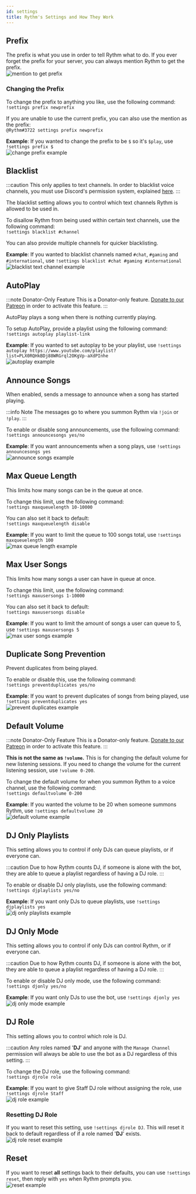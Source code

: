```yaml
---
id: settings
title: Rythm's Settings and How They Work
---
```


## Prefix
The prefix is what you use in order to tell Rythm what to do.
If you ever forget the prefix for your server, you can always mention Rythm to get the prefix.<br/>
![mention to get prefix](/img/docs/settings/prefix.png)

### Changing the Prefix
To change the prefix to anything you like, use the following command:<br/>
`!settings prefix newprefix`

If you are unable to use the current prefix, you can also use the mention as the prefix:<br/>
`@Rythm#3722 settings prefix newprefix`

**Example**: If you wanted to change the prefix to be `$` so it's `$play`, use `!settings prefix $`<br/>
![change prefix example](/img/docs/settings/prefix-example.png)

## Blacklist
:::caution
This only applies to text channels. In order to blacklist voice channels, you must use Discord's permission system, explained [here](/faq#blacklisting-voice-channels).
:::

The blacklist setting allows you to control which text channels Rythm is allowed to be used in.

To disallow Rythm from being used within certain text channels, use the following command:<br/>
`!settings blacklist #channel`

You can also provide multiple channels for quicker blacklisting.

**Example**: If you wanted to blacklist channels named `#chat`, `#gaming` and `#international`, use `!settings blacklist #chat #gaming #international`<br/>
![blacklist text channel example](/img/docs/settings/blacklist-text-channel-example.png)

## AutoPlay
:::note Donator-Only Feature
This is a Donator-only feature. [Donate to our Patreon](https://rythmbot.co/donate) in order to activate this feature.
:::

AutoPlay plays a song when there is nothing currently playing. 

To setup AutoPlay, provide a playlist using the following command:<br/>
`!settings autoplay playlist-link`

**Example**: If you wanted to set autoplay to be your playlist, use `!settings autoplay https://www.youtube.com/playlist?list=PLX0RQHkBDj88WRGrql2OKgVp-aXdPInhe `<br/>
![autoplay example](/img/docs/settings/autoplay-example.png)

## Announce Songs
When enabled, sends a message to announce when a song has started playing.

:::info Note
The messages go to where you summon Rythm via `!join` or `!play`.
:::

To enable or disable song announcements, use the following command:<br/>
`!settings announcesongs yes/no`

**Example**: If you want announcements when a song plays, use `!settings announcesongs yes`<br/>
![announce songs example](/img/docs/settings/announce-songs-example.png) 

## Max Queue Length
This limits how many songs can be in the queue at once.

To change this limit, use the following command:<br/>
`!settings maxqueuelength 10-10000`

You can also set it back to default:<br/>
`!settings maxqueuelength disable`

**Example**: If you want to limit the queue to 100 songs total, use `!settings maxqueuelength 100`<br/>
![max queue length example](/img/docs/settings/max-queue-length-example.png)

## Max User Songs
This limits how many songs a user can have in queue at once.

To change this limit, use the following command:<br/>
`!settings maxusersongs 1-10000`

You can also set it back to default:<br/>
`!settings maxusersongs disable`

**Example**: If you want to limit the amount of songs a user can queue to 5, use `!settings maxusersongs 5`<br/>
![max user songs example](/img/docs/settings/max-user-songs-example.png)

## Duplicate Song Prevention
Prevent duplicates from being played.

To enable or disable this, use the following command:<br/>
`!settings preventduplicates yes/no`

**Example**: If you want to prevent duplicates of songs from being played, use `!settings preventduplicates yes`<br/>
![prevent duplicates example](/img/docs/settings/prevent-duplicates-example.png)

## Default Volume
:::note Donator-Only Feature
This is a Donator-only feature. [Donate to our Patreon](https://rythmbot.co/donate) in order to activate this feature.
:::

**This is not the same as `!volume`.** This is for changing the default volume for new listening sessions. If you need to change the volume for the current listening session, use `!volume 0-200`.

To change the default volume for when you summon Rythm to a voice channel, use the following command:<br/>
`!settings defaultvolume 0-200`

**Example**: If you wanted the volume to be 20 when someone summons Rythm, use `!settings defaultvolume 20`<br/>
![default volume example](/img/docs/settings/default-volume-example.png)

## DJ Only Playlists
This setting allows you to control if only DJs can queue playlists, or if everyone can.

:::caution
Due to how Rythm counts DJ, if someone is alone with the bot, they are able to queue a playlist regardless of having a DJ role.
:::

To enable or disable DJ only playlists, use the following command:<br/>
`!settings djplaylists yes/no`

**Example**: If you want only DJs to queue playlists, use `!settings djplaylists yes`<br/>
![dj only playlists example](/img/docs/settings/dj-only-playlists-example.png)

## DJ Only Mode
This setting allows you to control if only DJs can control Rythm, or if everyone can.

:::caution
Due to how Rythm counts DJ, if someone is alone with the bot, they are able to queue a playlist regardless of having a DJ role.
:::

To enable or disable DJ only mode, use the following command:<br/>
`!settings djonly yes/no`

**Example**: If you want only DJs to use the bot, use `!settings djonly yes`<br/>
![dj only mode example](/img/docs/settings/dj-only-mode-example.png)

## DJ Role
This setting allows you to control which role is DJ.

:::caution
Any roles named '<b>DJ</b>' and anyone with the `Manage Channel` permission will always be able to use the bot as a DJ regardless of this setting.
:::

To change the DJ role, use the following command:<br/>
`!settings djrole role`

**Example**: If you want to give Staff DJ role without assigning the role, use `!settings djrole Staff`<br/>
![dj role example](/img/docs/settings/dj-role-example.png)

### Resetting DJ Role
If you want to reset this setting, use `!settings djrole DJ`. This will reset it back to default regardless of if a role named '**DJ**' exists.<br/>
![dj role reset example](/img/docs/settings/dj-role-reset-example.png)

## Reset
If you want to reset **all** settings back to their defaults, you can use `!settings reset`, then reply with `yes` when Rythm prompts you.<br/>
![reset example](/img/docs/settings/reset-example.png)